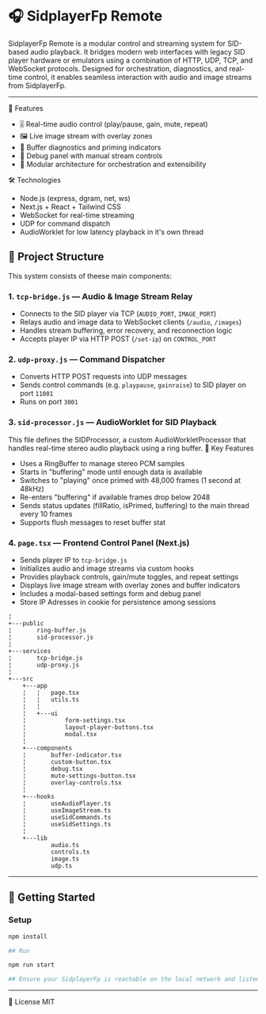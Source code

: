 # 🎧 SidplayerFp Remote

SidplayerFp Remote is a modular control and streaming system for SID-based audio playback. It bridges modern web interfaces with legacy SID player hardware or emulators using a combination of HTTP, UDP, TCP, and WebSocket protocols. Designed for orchestration, diagnostics, and real-time control, it enables seamless interaction with audio and image streams from SidplayerFp.

---
🧠 Features
- 🎚️ Real-time audio control (play/pause, gain, mute, repeat)
- 🖼️ Live image stream with overlay zones
- 🧠 Buffer diagnostics and priming indicators
- 🧪 Debug panel with manual stream controls
- 🧱 Modular architecture for orchestration and extensibility

🛠️ Technologies
- Node.js (express, dgram, net, ws)
- Next.js + React + Tailwind CSS
- WebSocket for real-time streaming
- UDP for command dispatch
- AudioWorklet for low latency playback in it's own thread

## 🧩 Project Structure

This system consists of theese main components:

### 1. `tcp-bridge.js` — Audio & Image Stream Relay

- Connects to the SID player via TCP (`AUDIO_PORT`, `IMAGE_PORT`)
- Relays audio and image data to WebSocket clients (`/audio`, `/images`)
- Handles stream buffering, error recovery, and reconnection logic
- Accepts player IP via HTTP POST (`/set-ip`) on `CONTROL_PORT`

### 2. `udp-proxy.js` — Command Dispatcher

- Converts HTTP POST requests into UDP messages
- Sends control commands (e.g. `playpause`, `gainraise`) to SID player on port `11001`
- Runs on port `3001`

### 3. `sid-processor.js` — AudioWorklet for SID Playback

This file defines the SIDProcessor, a custom AudioWorkletProcessor that handles real-time stereo audio playback using a ring buffer.
🔧 Key Features
- Uses a RingBuffer to manage stereo PCM samples
- Starts in "buffering" mode until enough data is available
- Switches to "playing" once primed with 48,000 frames (1 second at 48kHz)
- Re-enters "buffering" if available frames drop below 2048
- Sends status updates (fillRatio, isPrimed, buffering) to the main thread every 10 frames
- Supports flush messages to reset buffer stat


### 4. `page.tsx` — Frontend Control Panel (Next.js)

- Sends player IP to `tcp-bridge.js`
- Initializes audio and image streams via custom hooks
- Provides playback controls, gain/mute toggles, and repeat settings
- Displays live image stream with overlay zones and buffer indicators
- Includes a modal-based settings form and debug panel
- Store IP Adresses in cookie for persistence among sessions

```
¦   
+---public
¦       ring-buffer.js
¦       sid-processor.js
¦       
+---services
¦       tcp-bridge.js
¦       udp-proxy.js
¦       
+---src
    +---app
    ¦   ¦   page.tsx
    ¦   ¦   utils.ts
    ¦   ¦   
    ¦   +---ui
    ¦           form-settings.tsx
    ¦           layout-player-buttons.tsx
    ¦           modal.tsx
    ¦           
    +---components
    ¦       buffer-indicator.tsx
    ¦       custom-button.tsx
    ¦       debug.tsx
    ¦       mute-settings-button.tsx
    ¦       overlay-controls.tsx
    ¦       
    +---hooks
    ¦       useAudioPlayer.ts
    ¦       useImageStream.ts
    ¦       useSidCommands.ts
    ¦       useSidSettings.ts
    ¦       
    +---lib
            audio.ts
            controls.ts
            image.ts
            udp.ts
```

---

## 🚀 Getting Started

### Setup

```bash
npm install

## Run

npm run start

## Ensure your SidplayerFp is reachable on the local network and listening on ports 11000, 11001, and 11002.
```
---
📜 License
MIT
